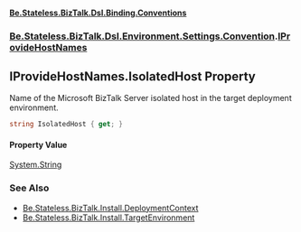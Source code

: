 #### [Be.Stateless.BizTalk.Dsl.Binding.Conventions](README.md 'README')
### [Be.Stateless.BizTalk.Dsl.Environment.Settings.Convention](Be.Stateless.BizTalk.Dsl.Environment.Settings.Convention.md 'Be.Stateless.BizTalk.Dsl.Environment.Settings.Convention').[IProvideHostNames](IProvideHostNames.md 'Be.Stateless.BizTalk.Dsl.Environment.Settings.Convention.IProvideHostNames')

## IProvideHostNames.IsolatedHost Property

Name of the Microsoft BizTalk Server isolated host in the target deployment environment.

```csharp
string IsolatedHost { get; }
```

#### Property Value
[System.String](https://docs.microsoft.com/en-us/dotnet/api/System.String 'System.String')

### See Also
- [Be.Stateless.BizTalk.Install.DeploymentContext](https://docs.microsoft.com/en-us/dotnet/api/Be.Stateless.BizTalk.Install.DeploymentContext 'Be.Stateless.BizTalk.Install.DeploymentContext')
- [Be.Stateless.BizTalk.Install.TargetEnvironment](https://docs.microsoft.com/en-us/dotnet/api/Be.Stateless.BizTalk.Install.TargetEnvironment 'Be.Stateless.BizTalk.Install.TargetEnvironment')